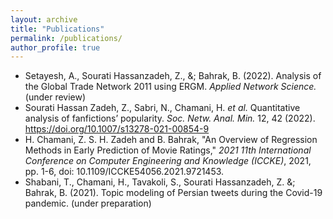 ```yaml
---
layout: archive
title: "Publications"
permalink: /publications/
author_profile: true
---
```


- Setayesh, A., Sourati Hassanzadeh, Z., &; Bahrak, B. (2022). Analysis of the Global Trade Network 2011 using ERGM. _Applied Network Science._ (under review)
- Sourati Hassan Zadeh, Z., Sabri, N., Chamani, H. _et al._ Quantitative analysis of fanfictions’ popularity. _Soc. Netw. Anal. Min._ 12, 42 (2022). https://doi.org/10.1007/s13278-021-00854-9
- H. Chamani, Z. S. H. Zadeh and B. Bahrak, "An Overview of Regression Methods in Early Prediction of Movie Ratings," _2021 11th International Conference on Computer Engineering and Knowledge (ICCKE)_, 2021, pp. 1-6, doi: 10.1109/ICCKE54056.2021.9721453.
- Shabani, T., Chamani, H., Tavakoli, S., Sourati Hassanzadeh, Z. &; Bahrak, B. (2021). Topic modeling of Persian tweets during the Covid-19 pandemic. (under preparation)

